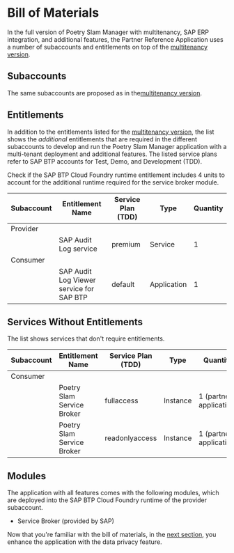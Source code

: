 # Bill of Materials
In the full version of Poetry Slam Manager with multitenancy, SAP ERP integration, and additional features, the Partner Reference Application uses a number of subaccounts and entitlements on top of the [multitenancy version](./20-Multi-Tenancy-BillOfMaterials.md).

## Subaccounts
The same subaccounts are proposed as in the[multitenancy version](./20-Multi-Tenancy-BillOfMaterials.md).

## Entitlements
In addition to the entitlements listed for the [multitenancy version](./20-Multi-Tenancy-BillOfMaterials.md), the list shows the *additional* entitlements that are required in the different subaccounts to develop and run the Poetry Slam Manager application with a multi-tenant deployment and additional features. The listed service plans refer to SAP BTP accounts for Test, Demo, and Development (TDD).

Check if the SAP BTP Cloud Foundry runtime entitlement includes 4 units to account for the additional runtime required for the service broker module.

| Subaccount    |  Entitlement Name                                    | Service Plan (TDD)        | Type          | Quantity                          | 
| -----------   |  -------------------                                 | ---------                 | ---------     | ---------                         |
| Provider      |                                                      |                           |               |                                   |
|               | SAP Audit Log service                                | premium                   | Service       | 1                                 |
| Consumer      |                                                      |                           |               |                                   |
|               | SAP Audit Log Viewer service for SAP BTP             | default                   | Application   | 1                                 |

## Services Without Entitlements
The list shows services that don't require entitlements.

| Subaccount    |  Entitlement Name                                    | Service Plan (TDD)        | Type          | Quantity                          | 
| -----------   |  -------------------                                 | ---------                 | ---------     | ---------                         |
| Consumer      |                                                      |                           |               |                                   |
|               | Poetry Slam Service Broker                           | fullaccess                | Instance      | 1 (partner application)           |
|               | Poetry Slam Service Broker                           | readonlyaccess            | Instance      | 1 (partner application)           |

## Modules
The application with all features comes with the following modules, which are deployed into the SAP BTP Cloud Foundry runtime of the provider subaccount. 
                                               
- Service Broker (provided by SAP)                                                   
                                              
Now that you're familiar with the bill of materials, in the [next section](41-Manage-Data-Privacy.md), you enhance the application with the data privacy feature. 